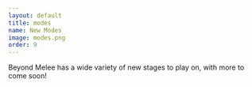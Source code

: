 ```yaml
---
layout: default
title: modes
name: New Modes
image: modes.png
order: 9
---
```

Beyond Melee has a wide variety of new stages to play on, with more to come soon!

